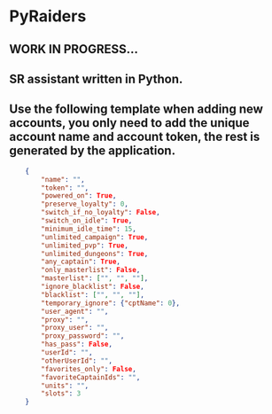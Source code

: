 # PyRaiders
## WORK IN PROGRESS...
## SR assistant written in Python.

## Use the following template when adding new accounts, you only need to add the unique account name and account token, the rest is generated by the application.
```json
    {
        "name": "",
        "token": "",
        "powered_on": True,
        "preserve_loyalty": 0,
        "switch_if_no_loyalty": False,
        "switch_on_idle": True,
        "minimum_idle_time": 15,
        "unlimited_campaign": True,
        "unlimited_pvp": True,
        "unlimited_dungeons": True,
        "any_captain": True,
        "only_masterlist": False,
        "masterlist": ["", "", ""],
        "ignore_blacklist": False,
        "blacklist": ["", "", ""],
        "temporary_ignore": {"cptName": 0},
        "user_agent": "",
        "proxy": "",
        "proxy_user": "",
        "proxy_password": "",
        "has_pass": False,
        "userId": "",
        "otherUserId": "",
        "favorites_only": False,
        "favoriteCaptainIds": "",
        "units": "",
        "slots": 3
    }
```